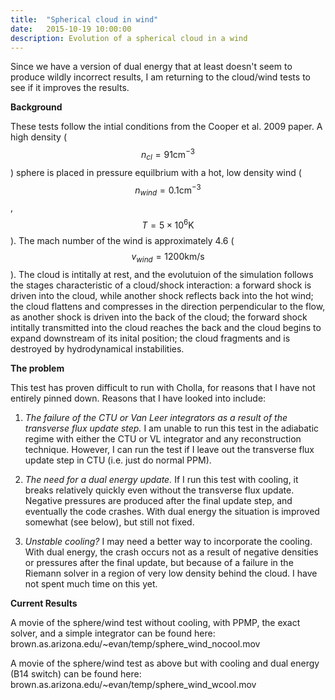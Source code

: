 ```yaml
---
title:  "Spherical cloud in wind"
date:   2015-10-19 10:00:00
description: Evolution of a spherical cloud in a wind 
---
```


Since we have a version of dual energy that at least doesn't 
seem to produce wildly incorrect results, I am returning to 
the cloud/wind tests to see if it improves the results.

**Background**

These tests follow the intial conditions from the Cooper et al. 2009 
paper. A high density ($$n_{cl} = 91 \mathrm{cm}^{-3}$$) sphere is placed in pressure equilbrium 
with a hot, low density wind ($$n_{wind} = 0.1 \mathrm{cm}^{-3}$$, $$T = 5 \times 10^6 \mathrm{K}$$). 
The mach number of the wind is approximately 4.6 ($$v_{wind} = 1200 \mathrm{km/s}$$). The cloud is 
intitally at rest, and the evolutuion of the simulation follows the stages characteristic of a 
cloud/shock interaction: a forward shock is driven into the cloud, while another shock reflects back 
into the hot wind; the cloud flattens and compresses in the direction perpendicular to the flow, as 
another shock is driven into the back of the cloud; the forward shock intitally transmitted into the 
cloud reaches the back and the cloud begins to expand downstream of its inital position; the cloud 
fragments and is destroyed by hydrodynamical instabilities.

**The problem**

This test has proven difficult to run with Cholla, for reasons that I have not 
entirely pinned down. Reasons that I have looked into include:

1) *The failure of the CTU or Van Leer integrators as a result of the transverse flux update 
step.* I am unable to run this test in the adiabatic regime with either the CTU or VL integrator and 
any reconstruction technique. However, I can run the test if I leave out the transverse flux 
update step in CTU (i.e. just do normal PPM).

2) *The need for a dual energy update.* If I run this test with cooling, it breaks relatively 
quickly even without the transverse flux update. Negative pressures are produced after the final update 
step, and eventually the code crashes. With dual energy the situation is improved somewhat (see below), 
but still not fixed.

3) *Unstable cooling?* I may need a better way to incorporate the cooling. With dual energy, the 
crash occurs not as a result of negative densities or pressures after the final update, but because 
of a failure in the Riemann solver in a region of very low density behind the cloud. I have not spent 
much time on this yet.

**Current Results**

A movie of the sphere/wind test without cooling, with PPMP, the exact solver, and a simple
integrator can be found here: brown.as.arizona.edu/~evan/temp/sphere_wind_nocool.mov

A movie of the sphere/wind test as above but with cooling and dual energy (B14 switch) 
can be found here: brown.as.arizona.edu/~evan/temp/sphere_wind_wcool.mov

